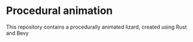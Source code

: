# Procedural animation

This repository contains a procedurally animated lizard, created using Rust and Bevy 
